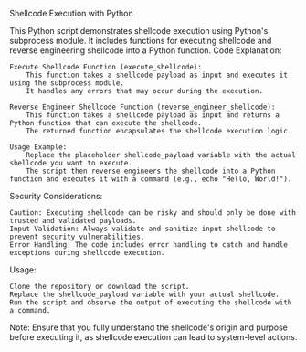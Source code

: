 Shellcode Execution with Python

This Python script demonstrates shellcode execution using Python's subprocess module. It includes functions for executing shellcode and reverse engineering shellcode into a Python function.
Code Explanation:

    Execute Shellcode Function (execute_shellcode):
        This function takes a shellcode payload as input and executes it using the subprocess module.
        It handles any errors that may occur during the execution.

    Reverse Engineer Shellcode Function (reverse_engineer_shellcode):
        This function takes a shellcode payload as input and returns a Python function that can execute the shellcode.
        The returned function encapsulates the shellcode execution logic.

    Usage Example:
        Replace the placeholder shellcode_payload variable with the actual shellcode you want to execute.
        The script then reverse engineers the shellcode into a Python function and executes it with a command (e.g., echo "Hello, World!").

Security Considerations:

    Caution: Executing shellcode can be risky and should only be done with trusted and validated payloads.
    Input Validation: Always validate and sanitize input shellcode to prevent security vulnerabilities.
    Error Handling: The code includes error handling to catch and handle exceptions during shellcode execution.

Usage:

    Clone the repository or download the script.
    Replace the shellcode_payload variable with your actual shellcode.
    Run the script and observe the output of executing the shellcode with a command.

Note: Ensure that you fully understand the shellcode's origin and purpose before executing it, as shellcode execution can lead to system-level actions.
